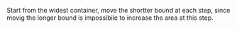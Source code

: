 Start from the widest container, move the shortter bound at each step, since movig the longer bound is impossibile to increase the area at this step.
